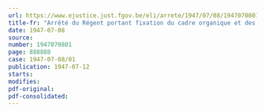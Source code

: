 ```yaml
---
url: https://www.ejustice.just.fgov.be/eli/arrete/1947/07/08/1947070801/justel
title-fr: "Arrêté du Régent portant fixation du cadre organique et des barèmes du personnel du Moniteur belge"
date: 1947-07-08
source:
number: 1947070801
page: 888888
case: 1947-07-08/01
publication: 1947-07-12
starts:
modifies:
pdf-original:
pdf-consolidated:
---
```


